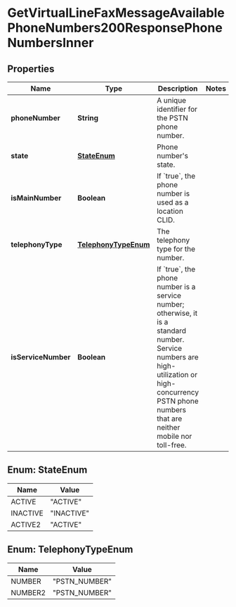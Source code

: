 

# GetVirtualLineFaxMessageAvailablePhoneNumbers200ResponsePhoneNumbersInner


## Properties

| Name | Type | Description | Notes |
|------------ | ------------- | ------------- | -------------|
|**phoneNumber** | **String** | A unique identifier for the PSTN phone number. |  |
|**state** | [**StateEnum**](#StateEnum) | Phone number&#39;s state. |  |
|**isMainNumber** | **Boolean** | If &#x60;true&#x60;, the phone number is used as a location CLID. |  |
|**telephonyType** | [**TelephonyTypeEnum**](#TelephonyTypeEnum) | The telephony type for the number. |  |
|**isServiceNumber** | **Boolean** | If &#x60;true&#x60;, the phone number is a service number; otherwise, it is a standard number. Service numbers are high-utilization or high-concurrency PSTN phone numbers that are neither mobile nor toll-free. |  |



## Enum: StateEnum

| Name | Value |
|---- | -----|
| ACTIVE | &quot;ACTIVE&quot; |
| INACTIVE | &quot;INACTIVE&quot; |
| ACTIVE2 | &quot;ACTIVE&quot; |



## Enum: TelephonyTypeEnum

| Name | Value |
|---- | -----|
| NUMBER | &quot;PSTN_NUMBER&quot; |
| NUMBER2 | &quot;PSTN_NUMBER&quot; |



